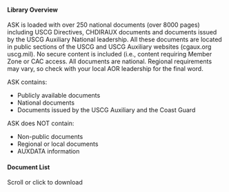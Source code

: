 
 #### Library Overview
 ASK is loaded with over 250 national documents (over 8000 pages) including USCG Directives, CHDIRAUX documents and documents issued by the USCG Auxiliary National leadership. All these documents are located in public sections of the USCG and USCG Auxiliary websites (cgaux.org uscg.mil).  No secure content is included (i.e., content requiring Member Zone or CAC access. All documents are national. Regional requirements may vary, so check with your local AOR leadership for the final word. 

ASK contains:
- Publicly available documents
- National documents
- Documents issued by the USCG Auxiliary and the Coast Guard 

ASK does NOT contain:
- Non-public documents
- Regional or local documents
- AUXDATA information

#### Document List
Scroll or click to download